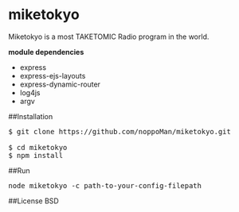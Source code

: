 miketokyo
=========

Miketokyo is a most TAKETOMIC Radio program in the world.


<b>module dependencies</b>  
* express
* express-ejs-layouts
* express-dynamic-router
* log4js
* argv



##Installation
<pre>
$ git clone https://github.com/noppoMan/miketokyo.git

$ cd miketokyo
$ npm install
</pre>


##Run
<pre>
node miketokyo -c path-to-your-config-filepath
</pre>

##License
BSD
